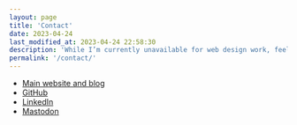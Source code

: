 ```yaml
---
layout: page
title: 'Contact'
date: 2023-04-24
last_modified_at: 2023-04-24 22:58:30
description: 'While I’m currently unavailable for web design work, feel free to connect online.'
permalink: '/contact/'
---
```

- [Main website and blog](https://minutestomidnight.co.uk)
- [GitHub](https://github.com/simonesilvestroni)
- [LinkedIn](https://www.linkedin.com/in/simonesilvestroni/)
- [Mastodon](https://indieweb.social/@m2m)